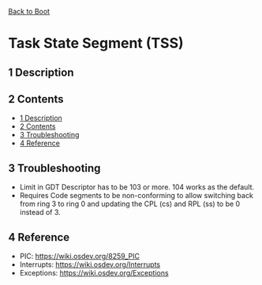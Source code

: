 [Back to Boot](boot.md)
# Task State Segment (TSS)

## 1 Description

## 2 Contents
- [1 Description](#1-description)
- [2 Contents](#2-contents)
- [3 Troubleshooting](#3-Troubleshooting)
- [4 Reference](#4-Reference)


## 3 Troubleshooting
- Limit in GDT Descriptor has to be 103 or more. 104 works as the default.
- Requires Code segments to be non-conforming to allow switching back from ring 3 to ring 0 and
updating the CPL (cs) and RPL (ss) to be 0 instead of 3.

## 4 Reference
- PIC: https://wiki.osdev.org/8259_PIC
- Interrupts: https://wiki.osdev.org/Interrupts
- Exceptions: https://wiki.osdev.org/Exceptions